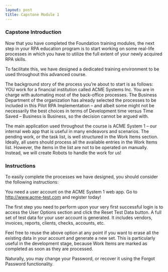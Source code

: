 ```yaml
---
layout: post
title: Capstone Module 1
---
```


### Capstone Introduction

Now that you have completed the Foundation training modules, the next step in your RPA education program is to start working on some real-life processes in which you have to utilize the full extent of your newly acquired RPA skills.

To facilitate this, we have designed a dedicated training environment to be used throughout this advanced course.

The background story of the process you’re about to start is as follows: YOU work for a financial institution called ACME Systems Inc. You are in charge with automating most of the back-office processes. The Business Department of the organization has already selected the processes  to be included in this Pilot RPA Implementation – and albeit some might not be necessarily the best choices in terms of Development time versus Time Saved – Business is Business, so the decision cannot be argued with.

The main application used throughout the course is ACME System 1 – our internal web app that is useful in many endeavors and scenarios.  The pending work, or the task list, is well structured in the Work Items section. Ideally, all users should process all the available entries in the Work Items list.  However, the items in the list are not to be operated on manually. Instead, we will create Robots to handle the work for us!

### Instructions

To easily complete the processes we have designed, you should consider the following instructions:

You need a user account on the ACME System 1 web app. Go to http://www.acme-test.com and register today! 

The first step you need to perform upon your very first successful login is to access the User Options section and click the Reset Test Data button. A full set of test data for your user account is generated. It includes vendors, invoices, reports, clients, checks, accounts, etc.

Feel free to reuse the above option at any point if you want to erase all the existing  data in your account and generate a new set. This is particularly useful in the development stage, because Work Items are marked as completed as soon as they are processed. 

Naturally, you may change your Password, or recover it using the Forgot Password functionality.
